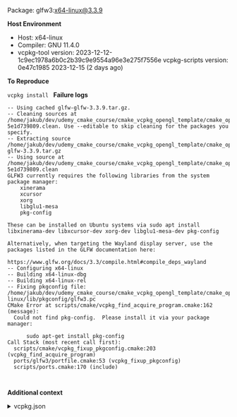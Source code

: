 Package: glfw3:x64-linux@3.3.9

**Host Environment**

- Host: x64-linux
- Compiler: GNU 11.4.0
-    vcpkg-tool version: 2023-12-12-1c9ec1978a6b0c2b39c9e9554a96e3e275f7556e
    vcpkg-scripts version: 0e47c1985 2023-12-15 (2 days ago)

**To Reproduce**

`vcpkg install `
**Failure logs**

```
-- Using cached glfw-glfw-3.3.9.tar.gz.
-- Cleaning sources at /home/jakub/dev/udemy_cmake_course/cmake_vcpkg_opengl_template/cmake_opengl_template/external/vcpkg/buildtrees/glfw3/src/3.3.9-5e1d739809.clean. Use --editable to skip cleaning for the packages you specify.
-- Extracting source /home/jakub/dev/udemy_cmake_course/cmake_vcpkg_opengl_template/cmake_opengl_template/external/vcpkg/downloads/glfw-glfw-3.3.9.tar.gz
-- Using source at /home/jakub/dev/udemy_cmake_course/cmake_vcpkg_opengl_template/cmake_opengl_template/external/vcpkg/buildtrees/glfw3/src/3.3.9-5e1d739809.clean
GLFW3 currently requires the following libraries from the system package manager:
    xinerama
    xcursor
    xorg
    libglu1-mesa
    pkg-config

These can be installed on Ubuntu systems via sudo apt install libxinerama-dev libxcursor-dev xorg-dev libglu1-mesa-dev pkg-config

Alternatively, when targeting the Wayland display server, use the packages listed in the GLFW documentation here:

https://www.glfw.org/docs/3.3/compile.html#compile_deps_wayland
-- Configuring x64-linux
-- Building x64-linux-dbg
-- Building x64-linux-rel
-- Fixing pkgconfig file: /home/jakub/dev/udemy_cmake_course/cmake_vcpkg_opengl_template/cmake_opengl_template/external/vcpkg/packages/glfw3_x64-linux/lib/pkgconfig/glfw3.pc
CMake Error at scripts/cmake/vcpkg_find_acquire_program.cmake:162 (message):
  Could not find pkg-config.  Please install it via your package manager:

      sudo apt-get install pkg-config
Call Stack (most recent call first):
  scripts/cmake/vcpkg_fixup_pkgconfig.cmake:203 (vcpkg_find_acquire_program)
  ports/glfw3/portfile.cmake:53 (vcpkg_fixup_pkgconfig)
  scripts/ports.cmake:170 (include)



```
**Additional context**

<details><summary>vcpkg.json</summary>

```
{
  "dependencies": [
    "glew",
    "glfw3",
    "glm"
  ]
}

```
</details>
